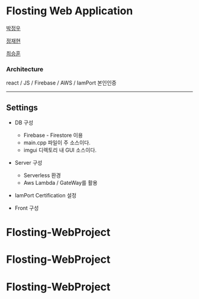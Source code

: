 # Flosting Web Application

[박정우](https://github.com/jwoo820)

[정재현](https://github.com/wogus0518)

[최승훈](https://github.com/owvwo)


### Architecture

react / JS / Firebase / AWS / IamPort 본인인증

------

## Settings

- DB 구성

  - Firebase - Firestore 이용
  - main.cpp 파일이 주 소스이다.
  - imgui 디렉토리 내 GUI 소스이다.


- Server 구성

  - Serverless 환경
  - Aws Lambda / GateWay를 활용

- IamPort Certification 설정

- Front 구성
# Flosting-WebProject
# Flosting-WebProject
# Flosting-WebProject
